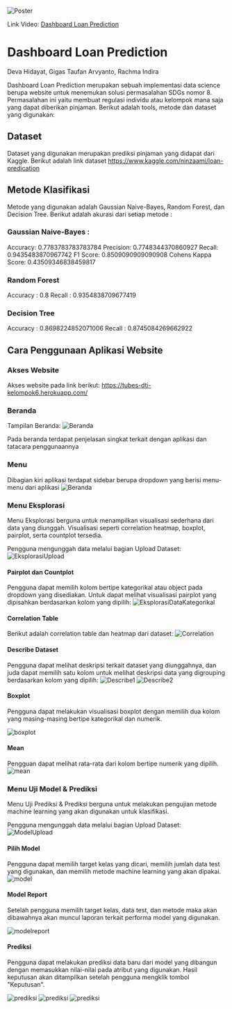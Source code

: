 ![Poster](/img/poster.jpeg)

Link Video: [Dashboard Loan Prediction](https://youtu.be/ETpeIdcJNuU)

# Dashboard Loan Prediction

Deva Hidayat, Gigas Taufan Arvyanto, Rachma Indira

Dashboard Loan Prediction merupakan sebuah implementasi data science berupa website untuk menemukan solusi permasalahan SDGs nomor 8. Permasalahan ini yaitu membuat regulasi individu atau kelompok mana saja yang dapat diberikan pinjaman. Berikut adalah tools, metode dan dataset yang digunakan:

## Dataset

Dataset yang digunakan merupakan prediksi pinjaman yang didapat dari Kaggle. Berikut adalah link dataset https://www.kaggle.com/ninzaami/loan-predication

## Metode Klasifikasi

Metode yang digunakan adalah Gaussian Naive-Bayes, Random Forest, dan Decision Tree. Berikut adalah akurasi dari setiap metode :

### Gaussian Naive-Bayes :

Accuracy: 0.7783783783783784
Precision: 0.7748344370860927
Recall: 0.9435483870967742
F1 Score: 0.8509090909090908
Cohens Kappa Score: 0.43509346838459817

### Random Forest

Accuracy : 0.8
Recall : 0.9354838709677419

### Decision Tree

Accuracy : 0.8698224852071006
Recall : 0.8745084269662922

## Cara Penggunaan Aplikasi Website

### Akses Website

Akses website pada link berikut: https://tubes-dti-kelompok6.herokuapp.com/

### Beranda

Tampilan Beranda:
![Beranda](/img/beranda.png)

Pada beranda terdapat penjelasan singkat terkait dengan aplikasi dan tatacara penggunaannya

### Menu

Dibagian kiri aplikasi terdapat sidebar berupa dropdown yang berisi menu-menu dari aplikasi
![Beranda](/img/menu.png)

### Menu Eksplorasi

Menu Eksplorasi berguna untuk menampilkan visualisasi sederhana dari data yang diunggah. Visualisasi seperti correlation heatmap, boxplot, pairplot, serta countplot tersedia.

Pengguna mengunggah data melalui bagian Upload Dataset:
![EksplorasiUpload](/img/Eksplorasi/eksplorasi_upload_file.png)

#### Pairplot dan Countplot

Pengguna dapat memilih kolom bertipe kategorikal atau object pada dropdown yang disediakan. Untuk dapat melihat visualisasi pairplot yang dipisahkan berdasarkan kolom yang dipilih:
![EksplorasiDataKategorikal](/img/Eksplorasi/eksplorasi_data_kategorikal.png)

#### Correlation Table

Berikut adalah correlation table dan heatmap dari dataset:
![Correlation](/img/Eksplorasi/correlation_map.png)

#### Describe Dataset

Pengguna dapat melihat deskripsi terkait dataset yang diunggahnya, dan juda dapat memilih satu kolom untuk melihat deskripsi data yang digrouping berdasarkan kolom yang dipilih:
![Describe1](/img/Eksplorasi/Desckripsi_dataset.png)
![Describe2](/img/Eksplorasi/Desckripsi_visualisasi.png)

#### Boxplot

Pengguna dapat melakukan visualisasi boxplot dengan memilih dua kolom yang masing-masing bertipe kategorikal dan numerik.

![boxplot](/img/Eksplorasi/boxplot.png)

#### Mean

Pengguan dapat melihat rata-rata dari kolom bertipe numerik yang dipilih.
![mean](/img/Eksplorasi/mean.png)

### Menu Uji Model & Prediksi

Menu Uji Prediksi & Prediksi berguna untuk melakukan pengujian metode machine learning yang akan digunakan untuk klasifikasi.

Pengguna mengunggah data melalui bagian Upload Dataset:
![ModelUpload](/img/UjiModel_Prediksi/upload.png)

#### Pilih Model

Pengguna dapat memilih target kelas yang dicari, memilih jumlah data test yang digunakan, dan memilih metode machine learning yang akan dipakai.
![model](/img/UjiModel_Prediksi/PilihModel.jpg)

#### Model Report

Setelah pengguna memilih target kelas, data test, dan metode maka akan dibawahnya akan muncul laporan terkait performa model yang digunakan.

![modelreport](/img/UjiModel_Prediksi/model1.png)

#### Prediksi

Pengguna dapat melakukan prediksi data baru dari model yang dibangun dengan memasukkan nilai-nilai pada atribut yang digunakan. Hasil keputusan akan ditampilkan setelah pengguna mengklik tombol "Keputusan".

![prediksi](/img/UjiModel_Prediksi/prediksi.png)
![prediksi](/img/UjiModel_Prediksi/prediksi1.png)
![prediksi](/img/UjiModel_Prediksi/prediksi2.png)
